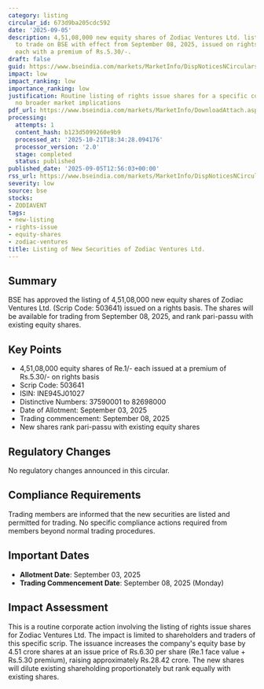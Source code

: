 ```yaml
---
category: listing
circular_id: 673d9ba205cdc592
date: '2025-09-05'
description: 4,51,08,000 new equity shares of Zodiac Ventures Ltd. listed and permitted
  to trade on BSE with effect from September 08, 2025, issued on rights basis at Re.1/-
  each with a premium of Rs.5.30/-.
draft: false
guid: https://www.bseindia.com/markets/MarketInfo/DispNoticesNCirculars.aspx?Noticeid={D26A6C89-827B-432A-BE30-6212B0963F93}&noticeno=20250905-34&dt=09/05/2025&icount=34&totcount=43&flag=0
impact: low
impact_ranking: low
importance_ranking: low
justification: Routine listing of rights issue shares for a specific company with
  no broader market implications
pdf_url: https://www.bseindia.com/markets/MarketInfo/DownloadAttach.aspx?id=20250905-34&attachedId=
processing:
  attempts: 1
  content_hash: b123d5099260e9b9
  processed_at: '2025-10-21T18:34:28.094176'
  processor_version: '2.0'
  stage: completed
  status: published
published_date: '2025-09-05T12:56:03+00:00'
rss_url: https://www.bseindia.com/markets/MarketInfo/DispNoticesNCirculars.aspx?Noticeid={D26A6C89-827B-432A-BE30-6212B0963F93}&noticeno=20250905-34&dt=09/05/2025&icount=34&totcount=43&flag=0
severity: low
source: bse
stocks:
- ZODIAVENT
tags:
- new-listing
- rights-issue
- equity-shares
- zodiac-ventures
title: Listing of New Securities of Zodiac Ventures Ltd.
---
```


## Summary

BSE has approved the listing of 4,51,08,000 new equity shares of Zodiac Ventures Ltd. (Scrip Code: 503641) issued on a rights basis. The shares will be available for trading from September 08, 2025, and rank pari-passu with existing equity shares.

## Key Points

- 4,51,08,000 equity shares of Re.1/- each issued at a premium of Rs.5.30/- on rights basis
- Scrip Code: 503641
- ISIN: INE945J01027
- Distinctive Numbers: 37590001 to 82698000
- Date of Allotment: September 03, 2025
- Trading commencement: September 08, 2025
- New shares rank pari-passu with existing equity shares

## Regulatory Changes

No regulatory changes announced in this circular.

## Compliance Requirements

Trading members are informed that the new securities are listed and permitted for trading. No specific compliance actions required from members beyond normal trading procedures.

## Important Dates

- **Allotment Date**: September 03, 2025
- **Trading Commencement Date**: September 08, 2025 (Monday)

## Impact Assessment

This is a routine corporate action involving the listing of rights issue shares for Zodiac Ventures Ltd. The impact is limited to shareholders and traders of this specific scrip. The issuance increases the company's equity base by 4.51 crore shares at an issue price of Rs.6.30 per share (Re.1 face value + Rs.5.30 premium), raising approximately Rs.28.42 crore. The new shares will dilute existing shareholding proportionately but rank equally with existing shares.